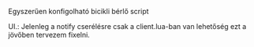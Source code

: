 Egyszerűen konfigolható bicikli bérlő script

UI.: Jelenleg a notify cserélésre csak a client.lua-ban van lehetőség ezt a jövőben tervezem fixelni.

